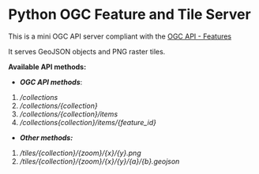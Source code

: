 # Python OGC Feature and Tile Server

This is a mini OGC API server compliant with the [OGC API - Features](https://docs.opengeospatial.org/is/17-069r3/17-069r3.html)
 
It serves GeoJSON objects and PNG raster tiles.

**Available API methods:**

*  ***OGC API methods***:
1. */collections*
2. */collections/{collection}*
3. */collections/{collection}/items*
4. */collections{collection}/items/{feature_id}*

* ***Other methods:***
1. */tiles/{collection}/{zoom}/{x}/{y}.png*
2. */tiles/{collection}/{zoom}/{x}/{y}/{a}/{b}.geojson*
